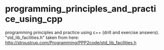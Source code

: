 # programming_principles_and_practice_using_cpp
programming principles and practice using c++ (drill and exercise answers).
"std_lib_facilities.h" taken from here: http://stroustrup.com/Programming/PPP2code/std_lib_facilities.h
